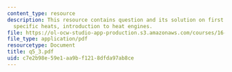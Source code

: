 ```yaml
---
content_type: resource
description: This resource contains question and its solution on first law, enthalpy,
  specific heats, introduction to heat engines.
file: https://ol-ocw-studio-app-production.s3.amazonaws.com/courses/16-01-unified-engineering-i-ii-iii-iv-fall-2005-spring-2006/c7e2b98e59e1aa9bf1218dfda97ab8ce_q5_3.pdf
file_type: application/pdf
resourcetype: Document
title: q5_3.pdf
uid: c7e2b98e-59e1-aa9b-f121-8dfda97ab8ce
---
```

